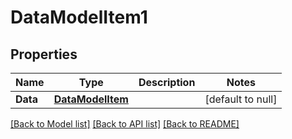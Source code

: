 # DataModelItem1

## Properties
Name | Type | Description | Notes
------------ | ------------- | ------------- | -------------
**Data** | [**DataModelItem**](DataModelItem.md) |  | [default to null]

[[Back to Model list]](../README.md#documentation-for-models) [[Back to API list]](../README.md#documentation-for-api-endpoints) [[Back to README]](../README.md)


